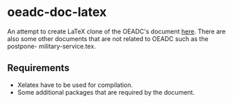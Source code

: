 # oeadc-doc-latex
An attempt to create LaTeX clone of the OEADC's document [here](http://oeadc.org/Download).
There are also some other documents that are not related to OEADC such as the postpone-
military-service.tex.

## Requirements
- Xelatex have to be used for compilation.
- Some additional packages that are required by the document.

